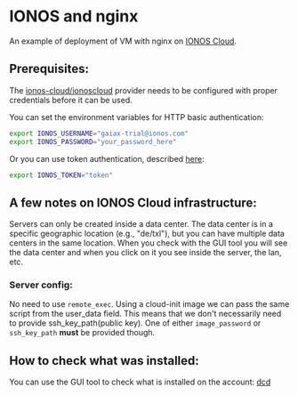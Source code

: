 # IONOS and nginx
An example of deployment of VM with nginx on [IONOS Cloud].

## Prerequisites:
The [ionos-cloud/ionoscloud] provider needs to be configured with proper credentials before it can be used.

You can set the environment variables for HTTP basic authentication:

```bash
export IONOS_USERNAME="gaiax-trial@ionos.com"
export IONOS_PASSWORD="your_password_here"
```

Or you can use token authentication, described [here](https://github.com/ionos-cloud/sdk-go#token-authentication):

```bash
export IONOS_TOKEN="token"
```

## A few notes on IONOS Cloud infrastructure:
Servers can only be created inside a data center. The data center is in a specific geographic location 
(e.g., "de/txl"), but you can have multiple data centers in the same location.
When you check with the GUI tool you will see the data center and when you click on it you see inside the server, the 
lan, etc.

### Server config:
No need to use `remote_exec`. Using a cloud-init image we can pass the same script from the 
user_data field.
This means that we don't necessarily need to provide ssh_key_path(public key).
One of either `image_password` or `ssh_key_path` **must** be provided though.

## How to check what was installed:
You can use the GUI tool to check what is installed on the account: [dcd](https://dcd.ionos.com/latest/)

[IONOS Cloud]: https://cloud.ionos.com/
[ionos-cloud/ionoscloud]: https://registry.terraform.io/providers/ionos-cloud/ionoscloud/latest/docs
